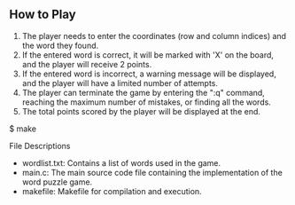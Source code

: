 ## How to Play
1. The player needs to enter the coordinates (row and column indices) and the word they found.
2. If the entered word is correct, it will be marked with 'X' on the board, and the player will receive 2 points.
3. If the entered word is incorrect, a warning message will be displayed, and the player will have a limited number of attempts.
4. The player can terminate the game by entering the ":q" command, reaching the maximum number of mistakes, or finding all the words.
5. The total points scored by the player will be displayed at the end.

  $ make

File Descriptions
* wordlist.txt: Contains a list of words used in the game.
* main.c: The main source code file containing the implementation of the word puzzle game.
* makefile: Makefile for compilation and execution.
 
